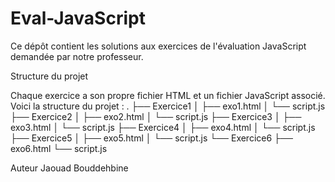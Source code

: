 # Eval-JavaScript

Ce dépôt contient les solutions aux exercices de l'évaluation JavaScript demandée par notre professeur.

Structure du projet

Chaque exercice a son propre fichier HTML et un fichier JavaScript associé. Voici la structure du projet :
.
├── Exercice1
│   ├── exo1.html
│   └── script.js
├── Exercice2
│   ├── exo2.html
│   └── script.js
├── Exercice3
│   ├── exo3.html
│   └── script.js
├── Exercice4
│   ├── exo4.html
│   └── script.js
├── Exercice5
│   ├── exo5.html
│   └── script.js
└── Exercice6
    ├── exo6.html
    └── script.js

Auteur
Jaouad Bouddehbine
